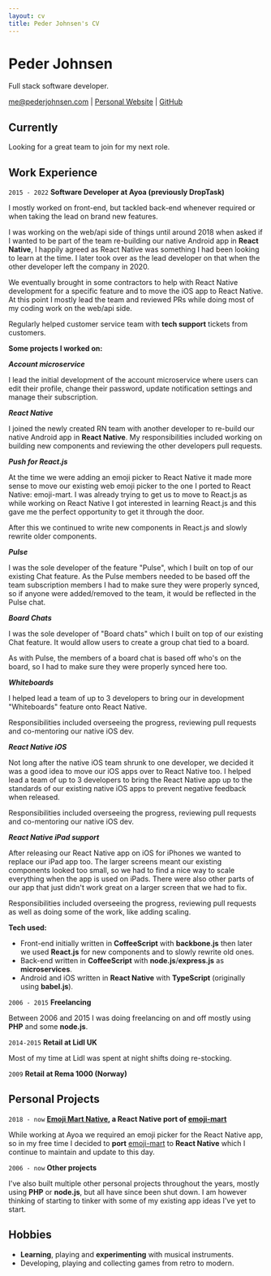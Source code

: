 ```yaml
---
layout: cv
title: Peder Johnsen's CV
---
```

# Peder Johnsen
Full stack software developer.

<div id="webaddress">
<a href="mailto:me@pederjohnsen.com">me@pederjohnsen.com</a>
| <a href="https://pederjohnsen.com">Personal Website</a> | <a href="https://github.com/pederjohnsen">GitHub</a>
</div>

## Currently
Looking for a great team to join for my next role.

## Work Experience
`2015 - 2022`
__Software Developer at Ayoa (previously DropTask)__

I mostly worked on front-end, but tackled back-end whenever required or when taking the lead on brand new features.

I was working on the web/api side of things until around 2018 when asked if I wanted to be part of the team re-building our native Android app in __React Native__, I happily agreed as React Native was something I had been looking to learn at the time.
I later took over as the lead developer on that when the other developer left the company in 2020.

We eventually brought in some contractors to help with React Native development for a specific feature and to move the iOS app to React Native.
At this point I mostly lead the team and reviewed PRs while doing most of my coding work on the web/api side.

Regularly helped customer service team with __tech support__ tickets from customers.

__Some projects I worked on:__

___Account microservice___

I lead the initial development of the account microservice where users can edit their profile, change their password, update notification settings and manage their subscription.

___React Native___

I joined the newly created RN team with another developer to re-build our native Android app in __React Native__.
My responsibilities included working on building new components and reviewing the other developers pull requests.

___Push for React.js___

At the time we were adding an emoji picker to React Native it made more sense to move our existing web emoji picker to the one I ported to React Native: emoji-mart. I was already trying to get us to move to React.js as while working on React Native I got interested in learning React.js and this gave me the perfect opportunity to get it through the door.

After this we continued to write new components in React.js and slowly rewrite older components.

___Pulse___

I was the sole developer of the feature "Pulse", which I built on top of our existing Chat feature.
As the Pulse members needed to be based off the team subscription members I had to make sure they were properly synced, so if anyone were added/removed to the team, it would be reflected in the Pulse chat.

___Board Chats___

I was the sole developer of "Board chats" which I built on top of our existing Chat feature.
It would allow users to create a group chat tied to a board.

As with Pulse, the members of a board chat is based off who's on the board, so I had to make sure they were properly synced here too.

___Whiteboards___

I helped lead a team of up to 3 developers to bring our in development "Whiteboards" feature onto React Native.

Responsibilities included overseeing the progress, reviewing pull requests and co-mentoring our native iOS dev.

___React Native iOS___

Not long after the native iOS team shrunk to one developer, we decided it was a good idea to move our iOS apps over to React Native too.
I helped lead a team of up to 3 developers to bring the React Native app up to the standards of our existing native iOS apps to prevent negative feedback when released.

Responsibilities included overseeing the progress, reviewing pull requests and co-mentoring our native iOS dev.

___React Native iPad support___

After releasing our React Native app on iOS for iPhones we wanted to replace our iPad app too.
The larger screens meant our existing components looked too small, so we had to find a nice way to scale everything when the app is used on iPads. There were also other parts of our app that just didn't work great on a larger screen that we had to fix.

Responsibilities included overseeing the progress, reviewing pull requests as well as doing some of the work, like adding scaling.

__Tech used:__

- Front-end initially written in __CoffeeScript__ with __backbone.js__ then later we used __React.js__ for new components and to slowly rewrite old ones.
- Back-end written in __CoffeeScript__ with __node.js__/__express.js__ as __microservices__.
- Android and iOS written in __React Native__ with __TypeScript__ (originally using __babel.js__).

`2006 - 2015`
__Freelancing__

Between 2006 and 2015 I was doing freelancing on and off mostly using __PHP__ and some __node.js__.

`2014-2015`
__Retail at Lidl UK__

Most of my time at Lidl was spent at night shifts doing re-stocking.

`2009`
__Retail at Rema 1000 (Norway)__

## Personal Projects
`2018 - now`
__[Emoji Mart Native](https://github.com/tunoltd/emoji-mart-native), a React Native port of [emoji-mart](https://github.com/missive/emoji-mart/tree/v3.0.1)__

While working at Ayoa we required an emoji picker for the React Native app, so in my free time I decided to __port__ [emoji-mart](https://github.com/missive/emoji-mart/tree/v3.0.1) to __React Native__ which I continue to maintain and update to this day.

`2006 - now`
__Other projects__

I've also built multiple other personal projects throughout the years, mostly using __PHP__ or __node.js__, but all have since been shut down.
I am however thinking of starting to tinker with some of my existing app ideas I've yet to start.

## Hobbies
- __Learning__, playing and __experimenting__ with musical instruments.
- Developing, playing and collecting games from retro to modern.

<!-- ### Footer
Last updated: September 2022 -->
